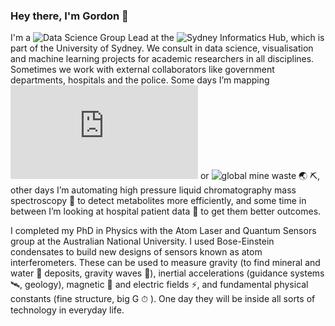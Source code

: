 ### Hey there, I'm Gordon  👋
I'm a ![Data Science Group Lead](https://www.linkedin.com/in/gdmcdonald/) at the ![Sydney Informatics Hub](https://www.sydney.edu.au/sydney-informatics-hub), which is part of the University of Sydney. We consult in data science, visualisation and machine learning projects for academic researchers in all disciplines. Sometimes we work with external collaborators like government departments, hospitals and the police. Some days I’m mapping ![fish behaviour in a tank 🐟](https://eprints.whiterose.ac.uk/145571/3/rspb.2019.0448.pdf) or ![global mine waste 🌏 ⛏](https://tailing.grida.no/), other days I’m automating high pressure liquid chromatography mass spectroscopy 💉 to detect metabolites more efficiently, and some time in between I’m looking at hospital patient data 🏥 to get them better outcomes.

I completed my PhD in Physics with the Atom Laser and Quantum Sensors group at the Australian National University. I used Bose-Einstein condensates to build new designs of sensors known as atom interferometers. These can be used to measure gravity (to find mineral and water 🌊 deposits, gravity waves 🌠), inertial accelerations (guidance systems 🛰, geology), magnetic 🧲 and electric fields ⚡️, and fundamental physical constants (fine structure, big G ⏱ ). One day they will be inside all sorts of technology in everyday life.
